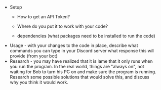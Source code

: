 - Setup
	- How to get an API Token?

	- Where do you put it to work with your code?

	- dependencies (what packages need to be installed to run the code)
- Usage
        - with your changes to the code in place, describe
          what commands you can type in your Discord server
          what response this will provide (from your bot)
- Research
        - you may have realized that it is lame that it only runs
	  when you run the program.
          In the real world, things are "always on", not waiting for Bob to turn his PC on and make sure the program is running.
        Research some possible solutions that would solve this, and discuss why you think it would work.

